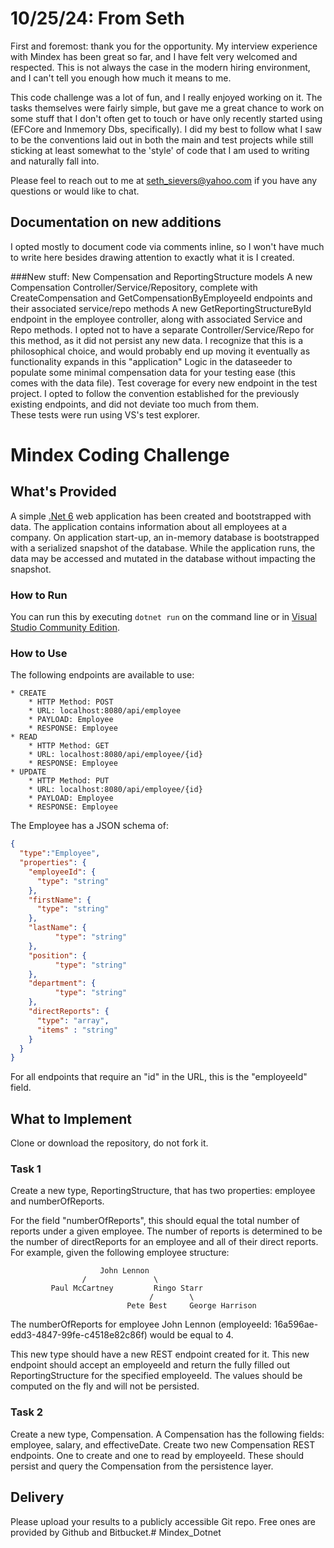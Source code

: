 # 10/25/24: From Seth
First and foremost: thank you for the opportunity. My interview experience with Mindex has been great so far, and I have felt very welcomed and respected.
This is not always the case in the modern hiring environment, and I can't tell you enough how much it means to me.

This code challenge was a lot of fun, and I really enjoyed working on it. The tasks themselves were fairly simple, but gave me a great chance to
work on some stuff that I don't often get to touch or have only recently started using (EFCore and Inmemory Dbs, specifically). I did my best  to
follow what I saw to be the conventions laid out in both the main and test projects while still sticking at least somewhat to the 'style' of code
that I am used to writing and naturally fall into.

Please feel to reach out to me at seth_sievers@yahoo.com if you have any questions or would like to chat.

## Documentation on new additions
I opted mostly to document code via comments inline, so I won't have much to write here besides drawing attention to exactly what it is I created.

###New stuff:
  New Compensation and ReportingStructure models
  A new Compensation Controller/Service/Repository, complete with CreateCompensation and GetCompensationByEmployeeId endpoints and their associated service/repo methods
  A new GetReportingStructureById endpoint in the employee controller, along with associated Service and Repo methods. I opted not to have a separate Controller/Service/Repo
    for this method, as it did not persist any new data. I recognize that this is a philosophical choice, and would probably end up moving it eventually as functionality expands
    in this "application"
  Logic in the dataseeder to populate some minimal compensation data for your testing ease (this comes with the data file).
  Test coverage for every new endpoint in the test project. I opted to follow the convention established for the previously existing endpoints, and did not deviate too much from them.   
  These tests were run using VS's test explorer.

# Mindex Coding Challenge
## What's Provided
A simple [.Net 6](https://dotnet.microsoft.com/en-us/download/dotnet/6.0) web application has been created and bootstrapped
with data. The application contains information about all employees at a company. On application start-up, an in-memory
database is bootstrapped with a serialized snapshot of the database. While the application runs, the data may be
accessed and mutated in the database without impacting the snapshot.

### How to Run
You can run this by executing `dotnet run` on the command line or in [Visual Studio Community Edition](https://www.visualstudio.com/downloads/).


### How to Use
The following endpoints are available to use:
```
* CREATE
    * HTTP Method: POST
    * URL: localhost:8080/api/employee
    * PAYLOAD: Employee
    * RESPONSE: Employee
* READ
    * HTTP Method: GET
    * URL: localhost:8080/api/employee/{id}
    * RESPONSE: Employee
* UPDATE
    * HTTP Method: PUT
    * URL: localhost:8080/api/employee/{id}
    * PAYLOAD: Employee
    * RESPONSE: Employee
```
The Employee has a JSON schema of:
```json
{
  "type":"Employee",
  "properties": {
    "employeeId": {
      "type": "string"
    },
    "firstName": {
      "type": "string"
    },
    "lastName": {
          "type": "string"
    },
    "position": {
          "type": "string"
    },
    "department": {
          "type": "string"
    },
    "directReports": {
      "type": "array",
      "items" : "string"
    }
  }
}
```
For all endpoints that require an "id" in the URL, this is the "employeeId" field.

## What to Implement
Clone or download the repository, do not fork it.

### Task 1
Create a new type, ReportingStructure, that has two properties: employee and numberOfReports.

For the field "numberOfReports", this should equal the total number of reports under a given employee. The number of
reports is determined to be the number of directReports for an employee and all of their direct reports. For example,
given the following employee structure:
```
                    John Lennon
                /               \
         Paul McCartney         Ringo Starr
                               /        \
                          Pete Best     George Harrison
```
The numberOfReports for employee John Lennon (employeeId: 16a596ae-edd3-4847-99fe-c4518e82c86f) would be equal to 4.

This new type should have a new REST endpoint created for it. This new endpoint should accept an employeeId and return
the fully filled out ReportingStructure for the specified employeeId. The values should be computed on the fly and will
not be persisted.

### Task 2
Create a new type, Compensation. A Compensation has the following fields: employee, salary, and effectiveDate. Create
two new Compensation REST endpoints. One to create and one to read by employeeId. These should persist and query the
Compensation from the persistence layer.

## Delivery
Please upload your results to a publicly accessible Git repo. Free ones are provided by Github and Bitbucket.#   M i n d e x _ D o t n e t 
 
 
